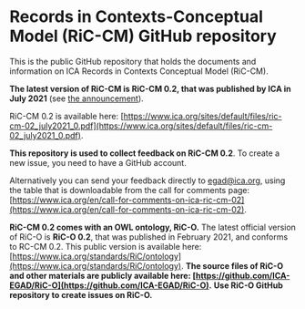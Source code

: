 # Records in Contexts-Conceptual Model (RiC-CM) GitHub repository

This is the public GitHub repository that holds the documents and information on ICA Records in Contexts Conceptual Model (RiC-CM).

**The latest version of RiC-CM is RiC-CM 0.2, that was published by ICA in July 2021** (see [the announcement](https://www.ica.org/en/public-release-of-records-in-contexts-conceptual-model-02)).

RiC-CM 0.2 is available here: 
[https://www.ica.org/sites/default/files/ric-cm-02_july2021_0.pdf](https://www.ica.org/sites/default/files/ric-cm-02_july2021_0.pdf).

**This repository is used to collect feedback on RiC-CM 0.2**. To create a new issue, you need to have a GitHub account. 

Alternatively you can send your feedback directly to egad@ica.org, using the table that is downloadable from the call for comments page:
[https://www.ica.org/en/call-for-comments-on-ica-ric-cm-02](https://www.ica.org/en/call-for-comments-on-ica-ric-cm-02).

**RiC-CM 0.2 comes with an OWL ontology, RiC-O.**
The latest official version of RiC-O is **RiC-O 0.2**, that was published in February 2021, and conforms to RC-CM 0.2.
This public version is available here:
[https://www.ica.org/standards/RiC/ontology](https://www.ica.org/standards/RiC/ontology).
**The source files of RiC-O and other materials are publicly available here: [https://github.com/ICA-EGAD/RiC-O](https://github.com/ICA-EGAD/RiC-O).**
**Use RiC-O GitHub repository to create issues on RiC-O.**

